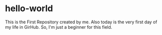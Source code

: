 # hello-world
This is the First Repository created by me. Also today is the very first day of my life in GirHub. So, I'm just a beginner for this field.
